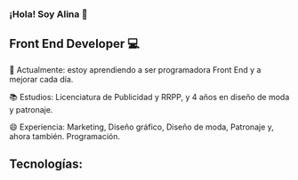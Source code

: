 ### ¡Hola! Soy Alina 👋

## Front End Developer :computer:

🌱 Actualmente: estoy aprendiendo a ser programadora Front End y a mejorar cada día.

:books: Estudios: Licenciatura de Publicidad y RRPP, y 4 años en diseño de moda y patronaje.

😄 Experiencia: Marketing, Diseño gráfico, Diseño de moda, Patronaje y, ahora también. Programación.

## Tecnologías:

<!--
**AlinaBernardez/AlinaBernardez** is a ✨ _special_ ✨ repository because its `README.md` (this file) appears on your GitHub profile.

Here are some ideas to get you started:

- 🔭 I’m currently working on ...
- 🌱 I’m currently learning ...
- 👯 I’m looking to collaborate on ...
- 🤔 I’m looking for help with ...
- 💬 Ask me about ...
- 📫 How to reach me: ...
- 😄 Pronouns: ...
- ⚡ Fun fact: ...
-->
